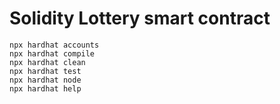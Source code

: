 # Solidity Lottery smart contract

```shell
npx hardhat accounts
npx hardhat compile
npx hardhat clean
npx hardhat test
npx hardhat node
npx hardhat help
```

